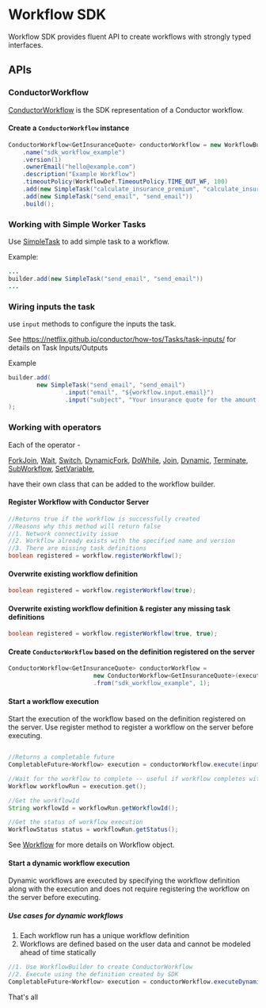 # Workflow SDK
Workflow SDK provides fluent API to create workflows with strongly typed interfaces.

## APIs
### ConductorWorkflow
[ConductorWorkflow](https://github.com/Netflix/conductor/blob/main/java-sdk/src/main/java/com/netflix/conductor/sdk/workflow/def/ConductorWorkflow.java) is the SDK representation of a Conductor workflow.

#### Create a `ConductorWorkflow` instance
```java
ConductorWorkflow<GetInsuranceQuote> conductorWorkflow = new WorkflowBuilder<GetInsuranceQuote>(executor)
    .name("sdk_workflow_example")
    .version(1)
    .ownerEmail("hello@example.com")
    .description("Example Workflow")
    .timeoutPolicy(WorkflowDef.TimeoutPolicy.TIME_OUT_WF, 100)
    .add(new SimpleTask("calculate_insurance_premium", "calculate_insurance_premium"))
    .add(new SimpleTask("send_email", "send_email"))
    .build();
```
### Working with Simple Worker Tasks
Use [SimpleTask](https://github.com/Netflix/conductor/blob/main/java-sdk/src/main/java/com/netflix/conductor/sdk/workflow/def/tasks/SimpleTask.java) to add simple task to a workflow.

Example:
```java
...
builder.add(new SimpleTask("send_email", "send_email"))
...
```
### Wiring inputs the task
use `input` methods to configure the inputs the task.

See https://netflix.github.io/conductor/how-tos/Tasks/task-inputs/ for details on Task Inputs/Outputs

Example
```java
builder.add(
        new SimpleTask("send_email", "send_email")
                .input("email", "${workflow.input.email}")
                .input("subject", "Your insurance quote for the amount ${generate_quote.output.amount}")
);
```

### Working with operators
Each of the operator - 

[ForkJoin](https://github.com/Netflix/conductor/blob/main/java-sdk/src/main/java/com/netflix/conductor/sdk/workflow/def/tasks/ForkJoin.java), 
[Wait](https://github.com/Netflix/conductor/blob/main/java-sdk/src/main/java/com/netflix/conductor/sdk/workflow/def/tasks/Wait.java), 
[Switch](https://github.com/Netflix/conductor/blob/main/java-sdk/src/main/java/com/netflix/conductor/sdk/workflow/def/tasks/Switch.java),
[DynamicFork](https://github.com/Netflix/conductor/blob/main/java-sdk/src/main/java/com/netflix/conductor/sdk/workflow/def/tasks/DynamicFork.java),
[DoWhile](https://github.com/Netflix/conductor/blob/main/java-sdk/src/main/java/com/netflix/conductor/sdk/workflow/def/tasks/DoWhile.java),
[Join](https://github.com/Netflix/conductor/blob/main/java-sdk/src/main/java/com/netflix/conductor/sdk/workflow/def/tasks/Join.java),
[Dynamic](https://github.com/Netflix/conductor/blob/main/java-sdk/src/main/java/com/netflix/conductor/sdk/workflow/def/tasks/Dynamic.java),
[Terminate](https://github.com/Netflix/conductor/blob/main/java-sdk/src/main/java/com/netflix/conductor/sdk/workflow/def/tasks/Terminate.java),
[SubWorkflow](https://github.com/Netflix/conductor/blob/main/java-sdk/src/main/java/com/netflix/conductor/sdk/workflow/def/tasks/SubWorkflow.java),
[SetVariable](https://github.com/Netflix/conductor/blob/main/java-sdk/src/main/java/com/netflix/conductor/sdk/workflow/def/tasks/SetVariable.java),

have their own class that can be added to the workflow builder.


#### Register Workflow with Conductor Server
```java
//Returns true if the workflow is successfully created
//Reasons why this method will return false
//1. Network connectivity issue
//2. Workflow already exists with the specified name and version 
//3. There are missing task definitions
boolean registered = workflow.registerWorkflow();
```
#### Overwrite existing workflow definition
```java
boolean registered = workflow.registerWorkflow(true);
```

#### Overwrite existing workflow definition & register any missing task definitions
```java
boolean registered = workflow.registerWorkflow(true, true);
```

#### Create `ConductorWorkflow` based on the definition registered on the server

```java
ConductorWorkflow<GetInsuranceQuote> conductorWorkflow = 
                        new ConductorWorkflow<GetInsuranceQuote>(executor)
                        .from("sdk_workflow_example", 1);
```

#### Start a workflow execution
Start the execution of the workflow based on the definition registered on the server.
Use register method to register a workflow on the server before executing.

```java

//Returns a completable future
CompletableFuture<Workflow> execution = conductorWorkflow.execute(input);

//Wait for the workflow to complete -- useful if workflow completes within a reasonable amount of time
Workflow workflowRun = execution.get();

//Get the workflowId
String workflowId = workflowRun.getWorkflowId();

//Get the status of workflow execution
WorkflowStatus status = workflowRun.getStatus();
```
See [Workflow](https://github.com/Netflix/conductor/blob/main/common/src/main/java/com/netflix/conductor/common/run/Workflow.java) for more details on Workflow object.

#### Start a dynamic workflow execution
Dynamic workflows are executed by specifying the workflow definition along with the execution and does not require registering the workflow on the server before executing.

##### Use cases for dynamic workflows
1. Each workflow run has a unique workflow definition 
2. Workflows are defined based on the user data and cannot be modeled ahead of time statically 

```java
//1. Use WorkflowBuilder to create ConductorWorkflow
//2. Execute using the definition created by SDK
CompletableFuture<Workflow> execution = conductorWorkflow.executeDynamic(input);

```
That's all





